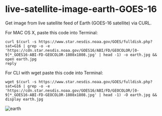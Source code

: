 # live-satellite-image-earth-GOES-16
Get image from live satellite feed of Earth (GOES-16 satellite) via CURL.

For MAC OS X, paste this code into Terminal:

```
curl $(curl -s https://www.star.nesdis.noaa.gov/GOES/fulldisk.php?sat=G16 | grep -o -e 'https://cdn.star.nesdis.noaa.gov/GOES16/ABI/FD/GEOCOLOR/[0-9]*_GOES16-ABI-FD-GEOCOLOR-1808x1808.jpg' | head -1) -o earth.jpg && open earth.jpg
reply
```


For CLI with wget paste this code into Terminal:
```
wget $(curl -s https://www.star.nesdis.noaa.gov/GOES/fulldisk.php?sat=G16 | grep -o -e 'https://cdn.star.nesdis.noaa.gov/GOES16/ABI/FD/GEOCOLOR/[0-9]*_GOES16-ABI-FD-GEOCOLOR-1808x1808.jpg' | head -1) -O earth.jpg && display earth.jpg
```

![earth](https://user-images.githubusercontent.com/50163135/72247019-5a0b1b80-3637-11ea-9115-b988a3dbe1d2.jpg)
